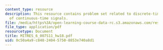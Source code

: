 ```yaml
---
content_type: resource
description: This resource contains problem set related to discrete-time processing
  of continuous-time signals.
file: /media/https%3A/open-learning-course-data-rc.s3.amazonaws.com/res-6-007-signals-and-systems-spring-2011/0c50a4a9c848240457508853e740a8d1_MITRES_6_007S11_hw18.pdf
file_type: application/pdf
resourcetype: Document
title: MITRES_6_007S11_hw18.pdf
uid: 0c50a4a9-c848-2404-5750-8853e740a8d1
---
```

